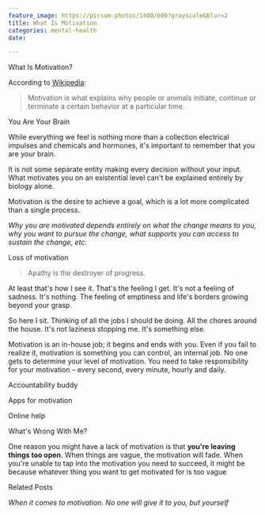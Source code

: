 ```yaml
---
feature_image: https://picsum.photos/1400/600?grayscale&blur=2
title: What Is Motivation
categories: mental-health
date: 

---
```

What Is Motivation?

According to [Wikipedia](https://en.m.wikipedia.org/wiki/Motivation):

> Motivation is what explains why people or animals initiate, continue or terminate a certain behavior at a particular time.

You Are Your Brain

While everything we feel is nothing more than a collection electrical impulses and chemicals and hormones, it's important to remember that you are your brain.

It is not some separate entity making every decision without your input. What motivates you on an existential level can't be explained entirely by biology alone.

Motivation is the desire to achieve a goal, which is a lot more complicated than a single process.

_Why you are motivated depends entirely on what the change means to you, why you want to pursue the change, what supports you can access to sustain the change, etc._

Loss of motivation

> Apathy is the destroyer of progress.

At least that's how I see it. That's the feeling I get. It's not a feeling of sadness. It's nothing. The feeling of emptiness and life's borders growing beyond your grasp.

So here I sit. Thinking of all the jobs I should be doing. All the chores around the house. It's not laziness stopping me. It's something else.

Motivation is an in-house job; it begins and ends with you. Even if you fail to realize it, motivation is something you can control, an internal job. No one gets to determine your level of motivation. You need to take responsibility for your motivation – every second, every minute, hourly and daily.

Accountability buddy

Apps for motivation

Online help

What's Wrong With Me?

One reason you might have a lack of motivation is that **you're leaving things too open**. When things are vague, the motivation will fade. When you're unable to tap into the motivation you need to succeed, it might be because whatever thing you want to get motivated for is too vague

Related Posts

_When it comes to motivation. No one will give it to you, but yourself_